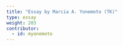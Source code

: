 ```yaml
---
title: "Essay by Marcia A. Yonemoto (TK)"
type: essay
weight: 203
contributor:
  - id: myonemoto
---
```

